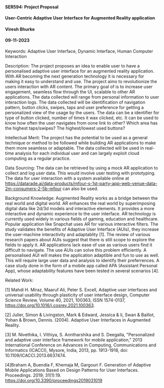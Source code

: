 #### SER594: Project Proposal
#### User-Centric Adaptive User Interface for Augmented Reality application 
#### Viresh Bhurke
#### 09-11-2023

Keywords: 
    Adaptive User Interface, Dynamic Interface, Human Computer Interaction

Description: 
    The project proposes an idea to enable user to have a personalised adaptive user interface for an augmented reality application. With AR becoming the next generation technology it is necessary for making it easy to understand and use. The project aims to revolutionize the users interaction with AR content. The primary goal of is to increase user engagement, seamless flow through the UI, scalable to other AR applications. The data collected will range from personal information to user interaction logs. The data collected will be identification of navigation pattern, button clicks, swipes, taps and user preference for getting a personalized view of the usage by the users. The data can be a identifier for type of button clicked, number of times it wax clicked, etc. It can be used to know how often the user navigates from oone link to other? Which area has the highest taps/swipes? The highest/lowest used buttons?  

Intellectual Merit: 
    The project has the potential to be used as a general technique or method to be followed while building AR applications to make them more seamless or adaptable. The data collected will be used in real-time analysis for each individual user and can largely exploit cloud computing as a regular practice. 

Data Sourcing: 
    The data can be retrieved by using a mock AR application to collect and log user data. This would involve user testing with prototyping. The data for user interaction with a system available online at https://datarade.ai/data-products/mfour-s-1st-party-app-web-venue-data-2m-consumers-2-5b-mfour can also be used.
    
Background Knowledge: 
    Augmented Reality works as a bridge between the real world and digital world. AR enhances the real world by superimposing digital data like 2d/3d models and interactive elements. It provides a more interactive and dynamic experience to the user interface. AR technology is currently used widely in various fields of gaming, education and healthcare. Popular application like Snapchat uses AR for various interactive filters.
    The study validates the benefits of Adaptive User Interface (AUIs), they increase the user-machine interactivity and adaptablity [1]. The review of various research papers about AUIs suggest that there is still scope to explore the fields to apply it. AR applications lack ease of use as various users find it difficult to navigate. The use AUIs can solve this problem efficiently. A personalised AUI will makes the application adaptible and fun to use as well. This will require large user data and analysis to identify their preferrences. A case study done in the form of a mobile app called APA (Assistant Personal App), whose adaptability features have been tested in several scenarios [4]. 

Related Work: 

[1] Mahdi H. Miraz, Maaruf Ali, Peter S. Excell,
    Adaptive user interfaces and universal usability through plasticity of user interface design,
    Computer Science Review, Volume 40, 2021, 100363, ISSN 1574-0137,
    https://doi.org/10.1016/j.cosrev.2021.100363.
    
[2] Julier, Simon & Livingston, Mark & Edward, Jessica & Ii, Swan & Baillot, Yohan & Brown, Dennis. (2004). Adaptive User Interfaces in Augmented Reality. 

[3] M. Nivethika, I. Vithiya, S. Anntharshika and S. Deegalla, "Personalized and adaptive user interface framework for mobile application," 2013 International          Conference on Advances in Computing, Communications and Informatics (ICACCI), Mysore, India, 2013, pp. 1913-1918, doi: 10.1109/ICACCI.2013.6637474.

[4]Braham A, Buendía F, Khemaja M, Gargouri F. Generation of Adaptive Mobile Applications Based on Design Patterns for User Interfaces. Proceedings. 2019; 31(1):19. https://doi.org/10.3390/proceedings2019031019
